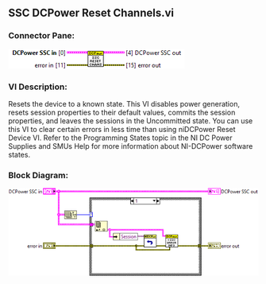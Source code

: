 ## **SSC DCPower Reset Channels.vi**
### Connector Pane:
![alt text](/docs/images/Instrument%20Control/DCPower/SSC%20DCPower/Control/SSC%20DCPower%20Reset%20Channels.vic.png "SSC DCPower Reset Channels.vi connector pane")

### VI Description:
Resets the device to a known state. This VI disables power generation, resets session properties to their default values, commits the session properties, and leaves the sessions in the Uncommitted state. You can use this VI to clear certain errors in less time than using niDCPower Reset Device VI. Refer to the Programming States topic in the NI DC Power Supplies and SMUs Help for more information about NI-DCPower software states.

### Block Diagram:
![alt text](/docs/images/Instrument%20Control/DCPower/SSC%20DCPower/Control/SSC%20DCPower%20Reset%20Channels.vid.png "SSC DCPower Reset Channels.vi block diagram")
